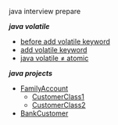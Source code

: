 java interview prepare

***java volatile***
 + [before add volatile keyword](https://github.com/rileyshen/JAVAInterview/commit/02f00a235d25bf50944975e79078bc034a9666d6#diff-85a8c91591a2cb86e1034f8886ed4eca73addf1dfcd222c13a1ca24f1189a252)
 +  [add volatile keyword](https://github.com/rileyshen/JAVAInterview/blob/5af64bc79122fe0a2a818411209e96243bbae5e0/src/main/java/com/exa/study/thread/VolatileDemo.java)
 +  [java volatile ≠ atomic](https://github.com/rileyshen/JAVAInterview/blob/307784dc5c2671d1cefbd670ccd331d41f4b82b1/src/main/java/com/exa/study/thread/VolatileDemo.java)


***java projects***
+ [FamilyAccount](https://github.com/rileyshen/JAVAInterview/tree/main/project01)
    + [CustomerClass1](https://github.com/rileyshen/JAVAInterview/tree/main/project02)
    + [CustomerClass2](https://github.com/rileyshen/JAVAInterview/tree/main/project02.1)
+ [BankCustomer](https://github.com/rileyshen/JAVAInterview/tree/main/bankaccount)